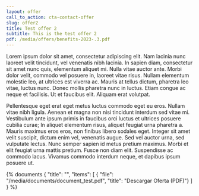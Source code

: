 ```yaml
---
layout: offer
call_to_action: cta-contact-offer
slug: offer2
title: Test offer 2
subtitle: This is the test offer 2
pdf: /media/offers/benefits-2023-.3.pdf
---
```

Lorem ipsum dolor sit amet, consectetur adipiscing elit. Nam lacinia nunc laoreet velit tincidunt, vel venenatis nibh lacinia. In sapien diam, consectetur sit amet nunc quis, elementum aliquet mi. Nulla vitae auctor ante. Morbi dolor velit, commodo vel posuere in, laoreet vitae risus. Nullam elementum molestie leo, at ultrices est viverra ac. Mauris at tellus dictum, pharetra leo vitae, luctus nunc. Donec mollis pharetra nunc in luctus. Etiam congue ac neque et facilisis. Ut et faucibus elit. Aliquam erat volutpat.

Pellentesque eget erat eget metus luctus commodo eget eu eros. Nullam vitae nibh ligula. Aenean et magna non nisi tincidunt interdum sed vitae mi. Vestibulum ante ipsum primis in faucibus orci luctus et ultrices posuere cubilia curae; In aliquet elementum risus, aliquet feugiat urna pharetra a. Mauris maximus eros eros, non finibus libero sodales eget. Integer sit amet velit suscipit, dictum enim vel, venenatis augue. Sed vel auctor urna, sed vulputate lectus. Nunc semper sapien id metus pretium maximus. Morbi et elit feugiat urna mattis pretium. Fusce non diam elit. Suspendisse ac commodo lacus. Vivamus commodo interdum neque, et dapibus ipsum posuere ut.

{% documents 
{ "title": "", 
    "items": [ 
        { "file": "/media/documents/document_test.pdf", 
          "title": "Descargar Oferta (PDF)"}
      ] 
    } 
%}
